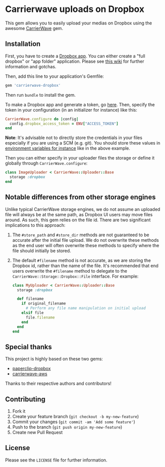 # Carrierwave uploads on Dropbox

This gem allows you to easily upload your medias on Dropbox using the awesome
[CarrierWave](https://github.com/carrierwaveuploader/carrierwave) gem.

## Installation

First, you have to create a [Dropbox app](https://www.dropbox.com/developers/apps).
You can either create a "full dropbox" or "app folder" application. Please see
[this wiki](https://github.com/janko-m/paperclip-dropbox/wiki/Access-types) for
further information and gotchas.

Then, add this line to your application's Gemfile:

~~~ruby
gem 'carrierwave-dropbox'
~~~

Then run `bundle` to install the gem.

To make a Dropbox app and generate a token, go [here](https://www.dropbox.com/developers/apps).
Then, specify the token in your configuration (in an initializer for instance)
like this:

~~~ruby
CarrierWave.configure do |config|
  config.dropbox_access_token = ENV["ACCESS_TOKEN"]
end
~~~

**Note**: It's advisable not to directly store the credentials in your files
especially if you are using a SCM (e.g. git). You should store these values in
[environment variables for instance](https://gist.github.com/canton7/1423106)
like in the above example.

Then you can either specify in your uploader files the storage or define it
globally through `CarrierWave.configure`:

~~~ruby
class ImageUploader < CarrierWave::Uploader::Base
  storage :dropbox
end
~~~

## Notable differences from other storage engines

Unlike typical CarrierWave storage engines, we do not assume an uploaded file
will always be at the same path, as Dropbox UI users may move files around. As
such, this gem relies on the file id. There are two significant implications to
this approach:

1. The `#store_path` and `#store_dir` methods are not guaranteed to be accurate
   after the initial file upload. We do not overwrite these methods as the end user
   will often overwrite these methods to specify where the file should initially
   be stored.
2. The default `#filename` method is not accurate, as we are storing the Dropbox
   id, rather than the name of the file. It's recommended that end users overwrite
   the `#filename` method to delegate to the `CarrierWave::Storage::Dropbox::File`
   interface. For example:

    ~~~ruby
    class MyUploader < CarrierWave::Uploader::Base
      storage :dropbox

      def filename
        if original_filename
          # Perform any file name manipulation on initial upload
        elsif file
          file.filename
        end
      end
    end
    ~~~

## Special thanks

This project is highly based on these two gems:

* [paperclip-dropbox](https://github.com/janko-m/paperclip-dropbox)
* [carrierwave-aws](https://github.com/sorentwo/carrierwave-aws)

Thanks to their respective authors and contributors!

## Contributing

1. Fork it
2. Create your feature branch (`git checkout -b my-new-feature`)
3. Commit your changes (`git commit -am 'Add some feature'`)
4. Push to the branch (`git push origin my-new-feature`)
5. Create new Pull Request

## License

Please see the `LICENSE` file for further information.
